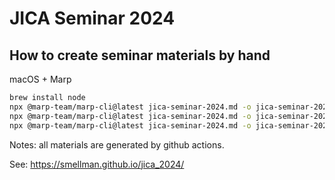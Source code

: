 # JICA Seminar 2024

## How to create seminar materials by hand

macOS + Marp

```bash
brew install node
npx @marp-team/marp-cli@latest jica-seminar-2024.md -o jica-seminar-2024.html
npx @marp-team/marp-cli@latest jica-seminar-2024.md -o jica-seminar-2024.pdf --allow-local-files
npx @marp-team/marp-cli@latest jica-seminar-2024.md -o jica-seminar-2024.pptx --allow-local-files
```

Notes: all materials are generated by github actions.

See: https://smellman.github.io/jica_2024/


